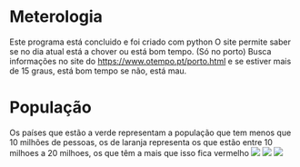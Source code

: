 # Meterologia
Este programa está concluido e foi criado com python
O site permite saber se no dia atual está a chover ou está bom tempo. (Só no porto)
Busca informações no site do https://www.otempo.pt/porto.html e se estiver mais de 15 graus, está bom tempo se não, está mau.

# População
Os países que estão a verde representam a população que tem menos que 10 milhões de pessoas, os de laranja representa os que estão entre 10 milhoes a 20 milhoes, os que têm a mais que isso fica vermelho
![](https://media.discordapp.net/attachments/688091927085580312/691977756631629834/Screenshot_from_2020-03-24_11-49-53.png?width=824&height=463)
![](https://media.discordapp.net/attachments/688091927085580312/691977783269654579/Screenshot_from_2020-03-24_11-49-32.png?width=824&height=463)
![](https://media.discordapp.net/attachments/688091927085580312/691977788059680799/Screenshot_from_2020-03-24_11-49-40.png?width=824&height=463)
